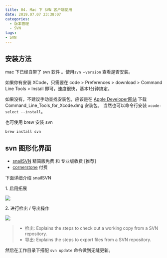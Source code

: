 ```yaml
---
title: 04. Mac 下 SVN 客户端使用
date: 2019.07.07 23:38:07
categories:
  - 版本管理
  - SVN
tags:
- SVN
---
```


## 安装方法

mac 下已经自带了 svn 软件 。使用`svn –version` 查看是否安装。

如果你有安装 XCode，只需要在 code > Preferences > download > Command Line Tools > Install 即可，速度很快，基本1分钟搞定。

如果没有，不建议手动查找安装包，应该是在 [Apple Developer网站](https://developer.apple.com/downloads/index.action) 下载 Command_Line_Tools_for_Xcode.dmg 安装包。
当然也可以命令行安装 `xcode-select --install`。

也可使用 brew 安装 svn

```sh
brew install svn
```

## svn 图形化界面

* [snailSVN](https://langui.net/snailsvn/) 精简版免费 和 专业版收费 [推荐]
* [cornerstone](https://cornerstone.assembla.com/) 付费

下面详细介绍 snailSVN

1\. 启用拓展

![](http://likai.test.upcdn.net/%E7%89%88%E6%9C%AC%E7%AE%A1%E7%90%86-SVN/Mac-%E4%B8%8B-SVN-%E5%AE%A2%E6%88%B7%E7%AB%AF%E4%BD%BF%E7%94%A8/1.png)

2\. 进行检出 / 导出操作

![](http://likai.test.upcdn.net/%E7%89%88%E6%9C%AC%E7%AE%A1%E7%90%86-SVN/Mac-%E4%B8%8B-SVN-%E5%AE%A2%E6%88%B7%E7%AB%AF%E4%BD%BF%E7%94%A8/2.png)

> * 检出: Explains the steps to check out a working copy from a SVN repository.
> * 导出: Explains the steps to export files from a SVN repository.

然后在工作目录下搭配  `svn update` 命令做到无缝更新。
